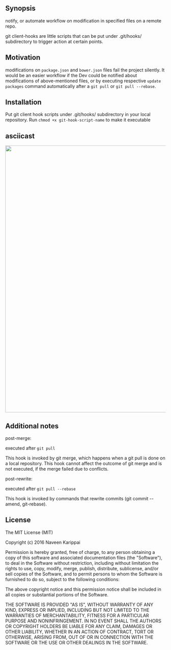## Synopsis

notify, or automate workflow on modification in specified files on a remote repo.

git client-hooks are little scripts that can be put under .git/hooks/ subdirectory
to trigger action at certain points.

## Motivation

modifications on `package.json` and `bower.json` files fail the project silently.
It would be an easier workflow if the Dev could be notified about modifications of
above-mentioned files, or by executing respective `update packages` command
automatically after a `git pull` or `git pull --rebase`.

## Installation

Put git client hook scripts under .git/hooks/ subdirectory in your local repository.
Run `chmod +x git-hook-script-name` to make it executable

## asciicast

<a href="https://asciinema.org/a/20as911m95ydwtmk0ptk12sfx"><img src="https://asciinema.org/a/20as911m95ydwtmk0ptk12sfx.png" width="836"/></a>

## Additional notes

post-merge:

executed after `git pull`

This hook is invoked by git merge, which happens when a git pull is done on a local repository.
This hook cannot affect the outcome of git merge and is not executed, if the merge failed due to conflicts.

post-rewrite:

executed after `git pull --rebase`

This hook is invoked by commands that rewrite commits (git commit --amend, git-rebase).

## License

The MIT License (MIT)

Copyright (c) 2016 Naveen Karippai

Permission is hereby granted, free of charge, to any person obtaining a copy
of this software and associated documentation files (the "Software"), to deal
in the Software without restriction, including without limitation the rights
to use, copy, modify, merge, publish, distribute, sublicense, and/or sell
copies of the Software, and to permit persons to whom the Software is
furnished to do so, subject to the following conditions:

The above copyright notice and this permission notice shall be included in all
copies or substantial portions of the Software.

THE SOFTWARE IS PROVIDED "AS IS", WITHOUT WARRANTY OF ANY KIND, EXPRESS OR
IMPLIED, INCLUDING BUT NOT LIMITED TO THE WARRANTIES OF MERCHANTABILITY,
FITNESS FOR A PARTICULAR PURPOSE AND NONINFRINGEMENT. IN NO EVENT SHALL THE
AUTHORS OR COPYRIGHT HOLDERS BE LIABLE FOR ANY CLAIM, DAMAGES OR OTHER
LIABILITY, WHETHER IN AN ACTION OF CONTRACT, TORT OR OTHERWISE, ARISING FROM,
OUT OF OR IN CONNECTION WITH THE SOFTWARE OR THE USE OR OTHER DEALINGS IN THE
SOFTWARE.
